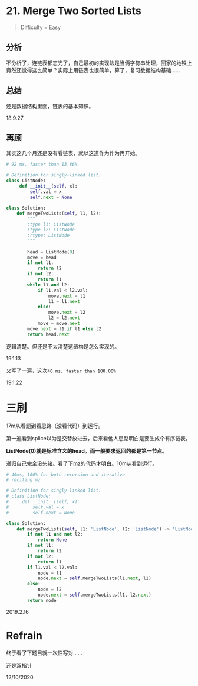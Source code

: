 # 21. Merge Two Sorted Lists
> Difficulty = Easy

## 分析
不分析了，连链表都忘光了，自己最初的实现法是当俩字符串处理，回家的地铁上竟然还觉得这么简单？实际上用链表也很简单，算了，复习数据结构基础……

## 总结
还是数据结构里面，链表的基本知识。

18.9.27

## 再顾
其实这几个月还是没有看链表，就以这道作为作为再开始。

```python
# 92 ms, faster than 13.86%

# Definition for singly-linked list.
class ListNode:
	 def __init__(self, x):
		 self.val = x
		 self.next = None

class Solution:
	def mergeTwoLists(self, l1, l2):
		"""
		:type l1: ListNode
		:type l2: ListNode
		:rtype: ListNode
		"""
		
		head = ListNode(0)
		move = head
		if not l1:
			return l2
		if not l2:
			return l1
		while l1 and l2:
			if l1.val < l2.val:
				move.next = l1
				l1 = l1.next
			else:
				move.next = l2
				l2 = l2.next
			move = move.next
		move.next = l1 if l1 else l2
		return head.next
```

逻辑清楚。但还是不太清楚这结构是怎么实现的。

19.1.13


又写了一遍，这次`40 ms, faster than 100.00% `

19.1.22

# 三刷

17m从看题到看思路（没看代码）到运行。

第一遍看到splice以为是交替放进去，后来看他人思路明白是要生成个有序链表。

**ListNode(0)就是标准含义的head。而一般要求返回的都是第一节点。**

递归自己完全没头绪。看了下[mz](https://blog.csdn.net/fuxuemingzhu/article/details/51291406#_147)的代码才明白。10m从看到运行。

```python
# 40ms, 100% for both recursion and iterative
# reciting mz

# Definition for singly-linked list.
# class ListNode:
#     def __init__(self, x):
#         self.val = x
#         self.next = None

class Solution:
    def mergeTwoLists(self, l1: 'ListNode', l2: 'ListNode') -> 'ListNode':
        if not l1 and not l2:
            return None
        if not l1:
            return l2
        if not l2:
            return l1
        if l1.val < l2.val:
            node = l1
            node.next = self.mergeTwoLists(l1.next, l2)
        else:
            node = l2
            node.next = self.mergeTwoLists(l1, l2.next)
        return node
```

2019.2.16


# Refrain

终于看了下题目就一次性写对……

还是双指针

12/10/2020